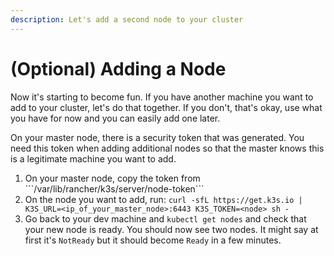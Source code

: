 ```yaml
---
description: Let's add a second node to your cluster
---
```


# \(Optional\) Adding a Node

Now it's starting to become fun. If you have another machine you want to add to your cluster, let's do that together. If you don't, that's okay, use what you have for now and you can easily add one later.

On your master node, there is a security token that was generated. You need this token when adding additional nodes so that the master knows this is a legitimate machine you want to add.

1. On your master node, copy the token from \```/var/lib/rancher/k3s/server/node-token```
2. On the node you want to add, run: `curl -sfL https://get.k3s.io | K3S_URL=<ip_of_your_master_node>:6443 K3S_TOKEN=<node> sh -`
3. Go back to your dev machine and `kubectl get nodes` and check that your new node is ready. You should now see two nodes. It might say at first it's `NotReady` but it should become `Ready` in a few minutes. 


